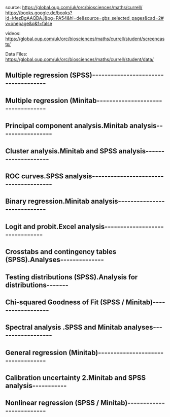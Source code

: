 source:     https://global.oup.com/uk/orc/biosciences/maths/currell/
            https://books.google.de/books?id=kfezBgAAQBAJ&pg=PA54&hl=de&source=gbs_selected_pages&cad=2#v=onepage&q&f=false
            
videos:     https://global.oup.com/uk/orc/biosciences/maths/currell/student/screencasts/

Data Files: https://global.oup.com/uk/orc/biosciences/maths/currell/student/data/

## Multiple regression (SPSS)------------------------------------
## Multiple regression (Minitab----------------------------------
## Principal component analysis.Minitab analysis-----------------
## Cluster analysis.Minitab and SPSS analysis--------------------
## ROC curves.SPSS analysis--------------------------------------
## Binary regression.Minitab analysis----------------------------
## Logit and probit.Excel analysis-------------------------------
## Crosstabs and contingency tables (SPSS).Analyses--------------
## Testing distributions (SPSS).Analysis for distributions-------
## Chi-squared Goodness of Fit (SPSS / Minitab)------------------
## Spectral analysis .SPSS and Minitab analyses------------------
## General regression (Minitab)----------------------------------
## Calibration uncertainty 2.Minitab and SPSS analysis-----------
## Nonlinear regression (SPSS / Minitab)-------------------------


